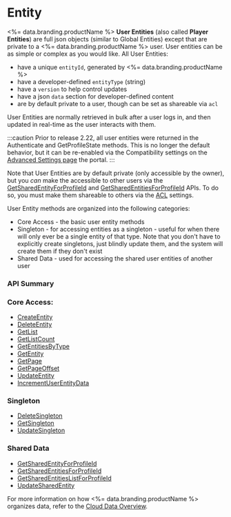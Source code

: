 # Entity




<%= data.branding.productName %> **User Entities** (also called **Player Entities**) are full json
objects (similar to Global Entities) except that are private to a <%= data.branding.productName %> user. User entities can be as simple or complex as you would like. All User Entities:

* have a unique `entityId`, generated by <%= data.branding.productName %>
* have a developer-defined `entityType` (string)
* have a `version` to help control updates
* have a json `data` section for developer-defined content
* are by default private to a user, though can be set as shareable via `acl`

User Entities are normally retrieved in bulk after a user logs in, and then
updated in real-time as the user interacts with them.

:::caution
Prior to release 2.22, all user entities were returned in the Authenticate and GetProfileState
 methods. This is no longer the default behavior, but it can be re-enabled via the Compatibility settings on the [Advanced Settings page](https://portal.braincloudservers.com/admin/dashboard#/development/core-settings-advanced-settings)  the portal.
:::

Note that User Entities are by default private (only accessible by the owner), but you *can* make the accessible to other users via the [GetSharedEntityForProfileId](/api/capi/entity/getsharedentityforprofileid) and [GetSharedEntitiesForProfileId](/api/capi/entity/getsharedentitiesforprofileid) APIs. To do so, you must make them shareable to others via the [ACL](/api/appendix/acl) settings.

User Entity methods are organized into the following categories:

* Core Access - the basic user entity methods
* Singleton - for accessing entities as a singleton - useful for when there will only ever be a single entity of that type. Note that you don't have to explicitly create singletons, just blindly update them, and the system will create them if they don't exist
* Shared Data - used for accessing the shared user entities of another user


### API Summary

### Core Access:

* [CreateEntity](/api/capi/entity/createentity)
* [DeleteEntity](/api/capi/entity/deleteentity)
* [GetList](/api/capi/entity/getlist)
* [GetListCount](/api/capi/entity/getlistcount)
* [GetEntitiesByType](/api/capi/entity/getentitiesbytype)
* [GetEntity](/api/capi/entity/getentity)
* [GetPage](/api/capi/entity/getpage)
* [GetPageOffset](/api/capi/entity/getpageoffset)
* [UpdateEntity](/api/capi/entity/updateentity)
* [IncrementUserEntityData](/api/capi/entity/incrementuserentitydata)


### Singleton

* [DeleteSingleton](/api/capi/entity/deletesingleton)
* [GetSingleton](/api/capi/entity/getsingleton)
* [UpdateSingleton](/api/capi/entity/updatesingleton)

### Shared Data

* [GetSharedEntityForProfileId](/api/capi/entity/getsharedentityforprofileid)
* [GetSharedEntitiesForProfileId](/api/capi/entity/getsharedentitiesforprofileid)
* [GetSharedEntitiesListForProfileId](/api/capi/entity/getsharedentitieslistforprofileid)
* [UpdateSharedEntity](/api/capi/entity/updatesharedentity)

For more information on how <%= data.branding.productName %> organizes data, refer to the [Cloud Data Overview](/learn/key-concepts/data/).



<DocCardList />